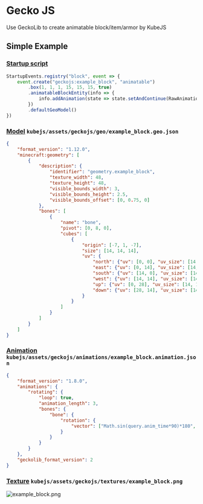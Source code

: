 # Gecko JS
Use GeckoLib to create animatable block/item/armor by KubeJS

## Simple Example
### [Startup script](https://github.com/DevDyna/GeckoJS/blob/2001/forge/example/startup_scripts/geckojs_startup.js)
```js
StartupEvents.registry("block", event => {
    event.create("geckojs:example_block", "animatable")
        .box(1, 1, 1, 15, 15, 15, true)
        .animatableBlockEntity(info => {
            info.addAnimation(state => state.setAndContinue(RawAnimation.begin().thenLoop("rotating")))
        })
        .defaultGeoModel()
})
```

### [Model](https://github.com/DevDyna/GeckoJS/blob/2001/forge/example/assets/geckojs/geo/block/example_block.geo.json) ```kubejs/assets/geckojs/geo/example_block.geo.json```
```json
{
	"format_version": "1.12.0",
	"minecraft:geometry": [
		{
			"description": {
				"identifier": "geometry.example_block",
				"texture_width": 48,
				"texture_height": 48,
				"visible_bounds_width": 3,
				"visible_bounds_height": 2.5,
				"visible_bounds_offset": [0, 0.75, 0]
			},
			"bones": [
				{
					"name": "bone",
					"pivot": [0, 8, 0],
					"cubes": [
						{
							"origin": [-7, 1, -7],
							"size": [14, 14, 14],
							"uv": {
								"north": {"uv": [0, 0], "uv_size": [14, 14]},
								"east": {"uv": [0, 14], "uv_size": [14, 14]},
								"south": {"uv": [14, 0], "uv_size": [14, 14]},
								"west": {"uv": [14, 14], "uv_size": [14, 14]},
								"up": {"uv": [0, 28], "uv_size": [14, 14]},
								"down": {"uv": [28, 14], "uv_size": [14, -14]}
							}
						}
					]
				}
			]
		}
	]
}
```

### [Animation](https://github.com/DevDyna/GeckoJS/blob/2001/forge/example/assets/geckojs/animations/block/example_block.animation.json) ```kubejs/assets/geckojs/animations/example_block.animation.json```
```json
{
	"format_version": "1.8.0",
	"animations": {
		"rotating": {
			"loop": true,
			"animation_length": 3,
			"bones": {
				"bone": {
					"rotation": {
						"vector": ["Math.sin(query.anim_time*90)*180", "Math.cos(query.anim_time*90)*180", "Math.sin(query.anim_time*90)*180"]
					}
				}
			}
		}
	},
	"geckolib_format_version": 2
}
```

### [Texture](https://github.com/DevDyna/GeckoJS/blob/2001/forge/example/assets/geckojs/textures/block/example_block.png) ```kubejs/assets/geckojs/textures/example_block.png```
![example_block.png](https://cdn.modrinth.com/data/cached_images/88fd8b077644601800dd7aa4585818dd68c19ea1.png)
